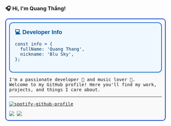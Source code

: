 ### 🎧 Hi, I'm Quang Thắng!

<div style="border: 2px solid #0033cc; border-radius: 10px; padding: 10px; background-color: #f9f9f9; font-family: monospace; max-width: 500px;">

<div style="
  border: 2px solid #0066cc;
  border-radius: 12px;
  padding: 16px;
  background-color: #f0f8ff;
  font-family: Consolas, monospace;
  max-width: 500px;
  color: #003366;
  box-shadow: 2px 2px 10px rgba(0, 0, 0, 0.05);
  margin: auto;
">

  <h3 style="
    margin-top: 0;
    margin-bottom: 12px;
    font-size: 18px;
    color: #00509e;
    font-family: Arial, sans-serif;
  ">
    💻 Developer Info
  </h3>

  <pre style="margin: 0;">
const info = {
  fullName: 'Quang Thang',
  nickname: 'Blu Sky',
};
  </pre>
</div>

I'm a passionate developer 🚀 and music lover 🎵.  
Welcome to my GitHub profile! Here you'll find my work, projects, and things I care about.

---

[![spotify-github-profile](https://spotify-github-profile.kittinanx.com/api/view?uid=31whoelinrjujzksq3vzrqic2ykm&cover_image=true&theme=novatorem&show_offline=false&background_color=000000&interchange=false&bar_color=47f92f&bar_color_cover=false)](https://open.spotify.com/user/31whoelinrjujzksq3vzrqic2ykm)

<div align="left">
  <img src="https://github-readme-stats.vercel.app/api/top-langs/?username=quangthangit&layout=compact&langs_count=8&theme=radical&hide_border=true" />
  <img src="https://github-readme-stats.vercel.app/api?username=quangthangit&show_icons=true&theme=radical&hide_title=true&hide_border=true" />
</div>
